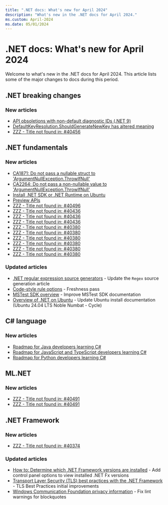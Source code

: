 ```yaml
---
title: ".NET docs: What's new for April 2024"
description: "What's new in the .NET docs for April 2024."
ms.custom: April-2024
ms.date: 05/01/2024
---
```


# .NET docs: What's new for April 2024

Welcome to what's new in the .NET docs for April 2024. This article lists some of the major changes to docs during this period.

## .NET breaking changes

### New articles

- [API obsoletions with non-default diagnostic IDs (.NET 9)](../core/compatibility/core-libraries/9.0/obsolete-apis-with-custom-diagnostics.md)
- [DefaultKeyResolution.ShouldGenerateNewKey has altered meaning](../core/compatibility/aspnet-core/9.0/key-resolution.md)
- [ZZZ - Title not found in: #40456](../core/compatibility/containers/8.0/ca-certificates-package.md)

## .NET fundamentals

### New articles

- [CA1871: Do not pass a nullable struct to 'ArgumentNullException.ThrowIfNull'](../fundamentals/code-analysis/quality-rules/ca1871.md)
- [CA2264: Do not pass a non-nullable value to 'ArgumentNullException.ThrowIfNull'](../fundamentals/code-analysis/quality-rules/ca2264.md)
- [Install .NET SDK or .NET Runtime on Ubuntu](../core/install/linux-ubuntu-install.md)
- [Preview APIs](../fundamentals/apicompat/preview-apis.md)
- [ZZZ - Title not found in: #40496](../core/testing/unit-testing-mstest-configure.md)
- [ZZZ - Title not found in: #40436](../core/whats-new/dotnet-9/libraries.md)
- [ZZZ - Title not found in: #40436](../core/whats-new/dotnet-9/runtime.md)
- [ZZZ - Title not found in: #40436](../core/whats-new/dotnet-9/sdk.md)
- [ZZZ - Title not found in: #40380](../core/testing/unit-testing-platform-extensions-code-coverage.md)
- [ZZZ - Title not found in: #40380](../core/testing/unit-testing-platform-extensions-diagnostics.md)
- [ZZZ - Title not found in: #40380](../core/testing/unit-testing-platform-extensions-hosting.md)
- [ZZZ - Title not found in: #40380](../core/testing/unit-testing-platform-extensions-policy.md)
- [ZZZ - Title not found in: #40380](../core/testing/unit-testing-platform-extensions-test-reports.md)
- [ZZZ - Title not found in: #40380](../core/testing/unit-testing-platform-extensions-vstest-bridge.md)

### Updated articles

- [.NET regular expression source generators](../standard/base-types/regular-expression-source-generators.md) - Update the `Regex` source generation article
- [Code-style rule options](../fundamentals/code-analysis/code-style-rule-options.md) - Freshness pass
- [MSTest SDK overview](../core/testing/unit-testing-mstest-sdk.md) - Improve MSTest SDK documentation
- [Overview of .NET on Ubuntu](../core/install/linux-ubuntu.md) - Update Ubuntu install documentation (Ubuntu 24.04 LTS Noble Numbat - Cycle)

## C# language

### New articles

- [Roadmap for Java developers learning C\#](../csharp/tour-of-csharp/tips-for-java-developers.md)
- [Roadmap for JavaScript and TypeScript developers learning C\#](../csharp/tour-of-csharp/tips-for-javascript-developers.md)
- [Roadmap for Python developers learning C\#](../csharp/tour-of-csharp/tips-for-python-developers.md)

## ML.NET

### New articles

- [ZZZ - Title not found in: #40491](../machine-learning/overview.md)
- [ZZZ - Title not found in: #40491](../machine-learning/whats-new/overview.md)

## .NET Framework

### New articles

- [ZZZ - Title not found in: #40374](../framework/release-notes/2024/04-april-security-and-quality-rollup.md)

### Updated articles

- [How to: Determine which .NET Framework versions are installed](../framework/migration-guide/how-to-determine-which-versions-are-installed.md) - Add control panel options to view installed .NET Fx versions
- [Transport Layer Security (TLS) best practices with the .NET Framework](../framework/network-programming/tls.md) - TLS Best Practices initial improvements
- [Windows Communication Foundation privacy information](../framework/wcf/privacy-information.md) - Fix lint warnings for blockquotes

